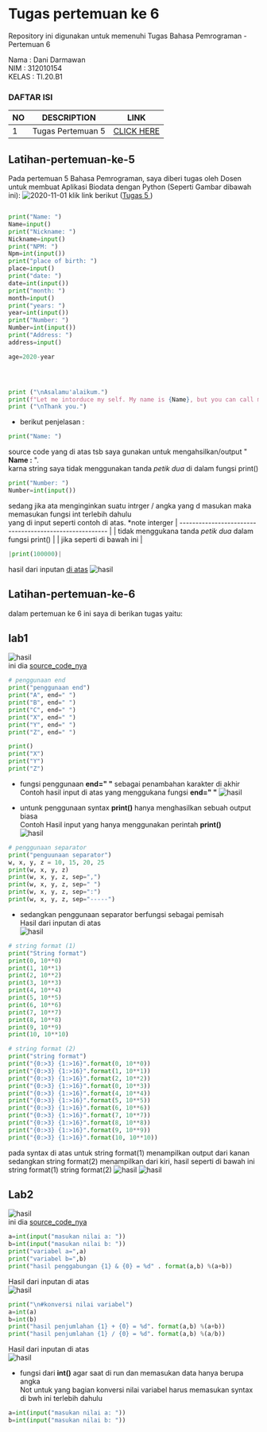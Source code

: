 # Tugas pertemuan ke 6
Repository ini digunakan untuk memenuhi Tugas Bahasa Pemrograman - Pertemuan 6

Nama    : Dani Darmawan <br>
NIM     : 312010154 <br>
KELAS   : TI.20.B1 <br>

### DAFTAR ISI
| NO | DESCRIPTION | LINK |
| ---- | ----- | ----|
| 1 | Tugas Pertemuan 5 | [CLICK HERE](#Latihan-pertemuan-ke-5) |

## Latihan-pertemuan-ke-5
Pada pertemuan 5 Bahasa Pemrograman, saya diberi tugas oleh Dosen untuk membuat Aplikasi Biodata dengan Python (Seperti Gambar dibawah ini):
![2020-11-01](https://user-images.githubusercontent.com/73043248/97795916-99ded600-1c3e-11eb-8f95-b2704cb29aa8.png)
klik link berikut ([Tugas 5 ](pertemuan-ke-5.py)) <br>
``` python

print("Name: ")
Name=input()
print("Nickname: ")
Nickname=input()
print("NPM: ")
Npm=int(input())
print("place of birth: ")
place=input()
print("date: ")
date=int(input())
print("month: ")
month=input()
print("years: ")
year=int(input())
print("Number: ")
Number=int(input())
print("Address: ")
address=input()

age=2020-year




print ("\nAsalamu'alaikum.")
print(f"Let me intorduce my self. My name is {Name}, but you can call me {Nickname} . My NPM is{Npm}, i was born in {place},{date} {month} {year} and i am {age} years old. i am very glad if you want to invite my house in {address}. so, don't forget to call me before with the number {Number}.")
print ("\nThank you.")
```
* berikut penjelasan : <br>
``` python
print("Name: ")

```
source code yang di atas tsb saya gunakan untuk mengahsilkan/output " **Name :** ". <br>
karna string saya tidak menggunakan tanda *petik dua* di dalam fungsi print()

``` python
print("Number: ")
Number=int(input())

```
sedang jika ata menginginkan suatu intrger / angka yang d masukan maka memasukan fungsi int terlebih dahulu <br> yang di input seperti contoh di atas.
*note interger
| ------------------------------------------------------- |
| tidak menggukana tanda *petik dua* dalam fungsi print() |
| jika seperti di bawah ini |
``` python
|print(100000)|
```
hasil dari inputan [di atas](#Latihan-pertemuan-ke-5) 
![hasil](gambar/hasil.png)<br>


## Latihan-pertemuan-ke-6

dalam pertemuan ke 6 ini saya di berikan tugas yaitu: <br>
## lab1
![hasil](gambar/lat1.png) <br>
ini dia [source_code_nya](lab1.py) <br>
``` python
# penggunaan end
print("penggunaan end")
print("A", end=" ")
print("B", end=" ")
print("C", end=" ")
print("X", end=" ")
print("Y", end=" ")
print("Z", end=" ")

print()
print("X")
print("Y")
print("Z")
```
* fungsi penggunaan **end=" "** sebagai penambahan karakter di akhir<br>
Contoh hasil input di atas yang menggukana fungsi **end=" "**
![hasil](gambar/hasil-dari-end=.png) <br>

* untunk penggunaan syntax **print()** hanya menghasilkan sebuah output biasa <br>
Contoh Hasil input yang hanya menggunakan perintah **print()** <br>
![hasil](gambar/lab1(2).jpg) <br>


``` python
# penggunaan separator
print("penguunaan separator")
w, x, y, z = 10, 15, 20, 25
print(w, x, y, z)
print(w, x, y, z, sep=",")
print(w, x, y, z, sep=" ")
print(w, x, y, z, sep=":")
print(w, x, y, z, sep="-----")
```
* sedangkan penggunaan separator berfungsi sebagai pemisah <br>
Hasil dari inputan di atas <br>
![hasil](gambar/hasil-sep.png) <br>

``` python
# string format (1)
print("String format")
print(0, 10**0)
print(1, 10**1)
print(2, 10**2)
print(3, 10**3)
print(4, 10**4)
print(5, 10**5)
print(6, 10**6)
print(7, 10**7)
print(8, 10**8)
print(9, 10**9)
print(10, 10**10)

# string format (2)
print("string format")
print("{0:>3} {1:>16}".format(0, 10**0))
print("{0:>3} {1:>16}".format(1, 10**1))
print("{0:>3} {1:>16}".format(2, 10**2))
print("{0:>3} {1:>16}".format(0, 10**3))
print("{0:>3} {1:>16}".format(4, 10**4))
print("{0:>3} {1:>16}".format(5, 10**5))
print("{0:>3} {1:>16}".format(6, 10**6))
print("{0:>3} {1:>16}".format(7, 10**7))
print("{0:>3} {1:>16}".format(8, 10**8))
print("{0:>3} {1:>16}".format(9, 10**9))
print("{0:>3} {1:>16}".format(10, 10**10))

```
pada syntax di atas untuk string format(1) menampilkan output dari kanan<br>
sedangkan string format(2) menampilkan dari kiri, hasil seperti di bawah ini<br>
string format(1)            string format(2)
![hasil](gambar/str1.png) ![hasil](gambar/str2.png) <br>

## Lab2
![hasil](gambar/lat2.png) <br>
ini dia [source_code_nya](lab2.py) <br>
``` python
a=int(input("masukan nilai a: "))
b=int(input("masukan nilai b: "))
print("variabel a=",a)
print("variabel b=",b)
print("hasil penggabungan {1} & {0} = %d" . format(a,b) %(a+b))
```
Hasil dari inputan di atas<br>
![hasil](gambar/lab2(1).png)

``` python
print("\n#konversi nilai variabel")
a=int(a)
b=int(b)
print("hasil penjumlahan {1} + {0} = %d". format(a,b) %(a+b))
print("hasil penjumlahan {1} / {0} = %d". format(a,b) %(a/b))

```
Hasil dari inputan di atas<br>
![hasil](gambar/lab2(2).png)

* fungsi dari **int()** agar saat di run dan memasukan data hanya berupa angka<br>
Not untuk yang bagian konversi nilai variabel harus memasukan syntax di bwh ini terlebih dahulu<br>
``` python
a=int(input("masukan nilai a: "))
b=int(input("masukan nilai b: "))
